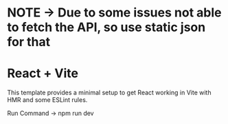 # NOTE -> Due to some issues not able to fetch the API, so use static json for that 

# React + Vite


This template provides a minimal setup to get React working in Vite with HMR and some ESLint rules.

Run Command -> npm run dev
